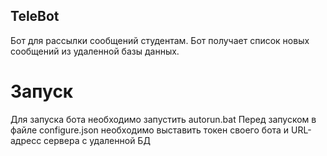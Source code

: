 ## TeleBot
Бот для рассылки сообщений студентам.
Бот получает список новых сообщений из удаленной базы данных.

# Запуск
Для запуска бота необходимо запустить autorun.bat
Перед запуском в файле configure.json необходимо выставить токен своего бота и URL-адресс сервера с удаленной БД